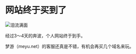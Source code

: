 # 网站终于买到了

![泪流满面](https://attachment.soulteary.com/2007/08/26/buythesite.gif "泪流满面")

经过3～4天的奔波，个人网站终于到手。

梦游（meyu.net）的客服还真是不错，有机会再买几个域名来玩。
